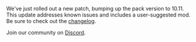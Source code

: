 We've just rolled out a new patch, bumping up the pack version to 10.11. This update addresses known issues and includes a user-suggested mod. Be sure to check out the [changelog](https://github.com/AMPZNetwork/All-The-Forge/blob/main/PatchNotes/ATFG10.md#version-1011-july-1st-2024).

Join our community on [Discord](https://discord.ampznetwork.com).
